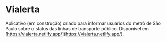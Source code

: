# Vialerta

Aplicativo (em construção) criado para informar usuários do metrô de São Paulo sobre o status das linhas de transporte público. Disponível em [https://vialerta.netlify.app/](https://vialerta.netlify.app/).
